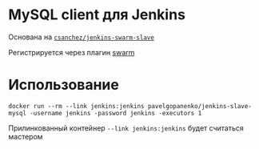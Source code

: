 # MySQL client для Jenkins

Основана на [`csanchez/jenkins-swarm-slave`](https://registry.hub.docker.com/u/csanchez/jenkins-swarm-slave/)

Регистрируется через плагин [swarm](https://wiki.jenkins-ci.org/display/JENKINS/Swarm+Plugin)

# Использование

    docker run --rm --link jenkins:jenkins pavelgopanenko/jenkins-slave-mysql -username jenkins -password jenkins -executors 1

Прилинкованный контейнер `--link jenkins:jenkins` будет считаться мастером
